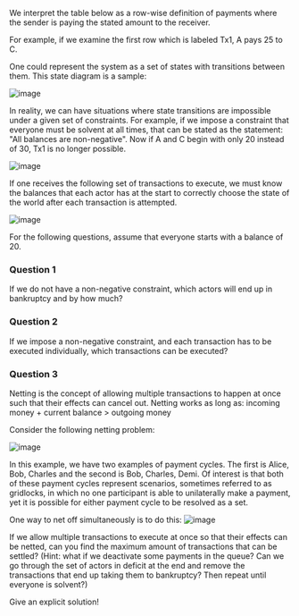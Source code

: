 We interpret the table below as a row-wise definition of payments where the sender is paying the stated amount to the receiver. 

For example, if we examine the first row which is labeled Tx1, A pays 25 to C. 

One could represent the system as a set of states with transitions between them. This state diagram is a sample:

![image](https://github.com/stanleyyong/DataEngineerInterview/assets/18695878/b250fd69-61e0-4ac2-a1ee-0bc2c8315528)

In reality, we can have situations where state transitions are impossible under a given set of constraints. For example, if we impose a constraint that everyone must be solvent at all times, that can be stated as the statement: "All balances are non-negative". Now if A and C begin with only 20 instead of 30, Tx1 is no longer possible. 

![image](https://github.com/stanleyyong/DataEngineerInterview/assets/18695878/9e8628e0-501f-41c5-86d6-4b8ea36acc98)

If one receives the following set of transactions to execute, we must know the balances that each actor has at the start to correctly choose the state of the world after each transaction is attempted.

![image](https://github.com/stanleyyong/DataEngineerInterview/assets/18695878/9950b731-b238-4b7a-b674-bdb390a97d8b)

For the following questions, assume that everyone starts with a balance of 20.

### Question 1
If we do not have a non-negative constraint, which actors will end up in bankruptcy and by how much?

### Question 2
If we impose a non-negative constraint, and each transaction has to be executed individually, which transactions can be executed?

### Question 3
Netting is the concept of allowing multiple transactions to happen at once such that their effects can cancel out. Netting works as long as: incoming money + current balance > outgoing money

Consider the following netting problem:

![image](https://github.com/stanleyyong/DataEngineerInterview/assets/18695878/bd3de98c-e5dd-460f-99eb-272d87f7d3f9)
 
In this example, we have two examples of payment cycles. The first is Alice, Bob, Charles and the second is Bob, Charles, Demi. Of interest is that both of these payment cycles represent scenarios, sometimes referred to as gridlocks, in which no one participant is able to unilaterally make a payment, yet it is possible for either payment cycle to be resolved as a set.

One way to net off simultaneously is to do this:
![image](https://github.com/stanleyyong/DataEngineerInterview/assets/18695878/d37e75a7-4603-44fa-af96-1e461ab0a201)

If we allow multiple transactions to execute at once so that their effects can be netted, can you find the maximum amount of transactions that can be settled?
(Hint: what if we deactivate some payments in the queue? Can we go through the set of actors in deficit at the end and remove the transactions that end up taking them to bankruptcy? Then repeat until everyone is solvent?)

Give an explicit solution!


